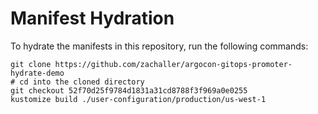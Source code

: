# Manifest Hydration

To hydrate the manifests in this repository, run the following commands:

```shell
git clone https://github.com/zachaller/argocon-gitops-promoter-hydrate-demo
# cd into the cloned directory
git checkout 52f70d25f9784d1831a31cd8788f3f969a0e0255
kustomize build ./user-configuration/production/us-west-1
```
